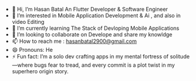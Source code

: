 - 👋 Hi, I’m Hasan Batal An Flutter Developer & Software Engineer
- 👀 I’m interested in Mobile Application Development & Ai , and also in video Editing
- 🌱 I’m currently learning The Stack of Devloping Mobile Applications
- 💞️ I’m looking to collaborate on Develope and share my knowldge
- 📫 How to reach me : hasanbatal2900@gmail.com
- 😄 Pronouns: He
- ⚡ Fun fact: I’m a solo dev crafting apps in my mental fortress of solitude—where bugs fear to tread, and every commit is a plot twist in my superhero origin story.

<!---
HasanBatal2900/HasanBatal2900 is a ✨ special ✨ repository because its `README.md` (this file) appears on your GitHub profile.
You can click the Preview link to take a look at your changes.
--->
